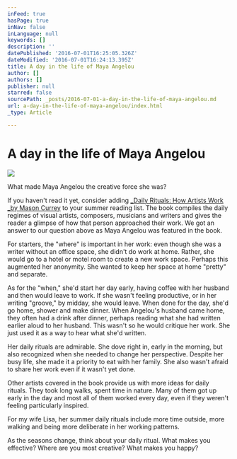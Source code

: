 ```yaml
---
inFeed: true
hasPage: true
inNav: false
inLanguage: null
keywords: []
description: ''
datePublished: '2016-07-01T16:25:05.326Z'
dateModified: '2016-07-01T16:24:13.395Z'
title: A day in the life of Maya Angelou
author: []
authors: []
publisher: null
starred: false
sourcePath: _posts/2016-07-01-a-day-in-the-life-of-maya-angelou.md
url: a-day-in-the-life-of-maya-angelou/index.html
_type: Article

---
```

# A day in the life of Maya Angelou
![](https://the-grid-user-content.s3-us-west-2.amazonaws.com/41db8a14-290d-4a76-8be3-5d853be83f95.png)

What made Maya Angelou the creative force she was? 

If you haven't read it yet, consider adding [_Daily Rituals: How Artists Work _by Mason Currey][0] to your summer reading list. The book compiles the daily regimes of visual artists, composers, musicians and writers and gives the reader a glimpse of how that person approached their work. We got an answer to our question above as Maya Angelou was featured in the book. 

For starters, the "where" is important in her work: even though she was a writer without an office space, she didn't do work at home. Rather, she would go to a hotel or motel room to create a new work space. Perhaps this augmented her anonymity. She wanted to keep her space at home "pretty" and separate. 

As for the "when," she'd start her day early, having coffee with her husband and then would leave to work. If she wasn't feeling productive, or in her writing "groove," by midday, she would leave. When done for the day, she'd go home, shower and make dinner. When Angelou's husband came home, they often had a drink after dinner, perhaps reading what she had written earlier aloud to her husband. This wasn't so he would critique her work. She just used it as a way to hear what she'd written.

Her daily rituals are admirable. She dove right in, early in the morning, but also recognized when she needed to change her perspective. Despite her busy life, she made it a priority to eat with her family. She also wasn't afraid to share her work even if it wasn't yet done. 

Other artists covered in the book provide us with more ideas for daily rituals. They took long walks, spent time in nature. Many of them got up early in the day and most all of them worked every day, even if they weren't feeling particularly inspired. 

For my wife Lisa, her summer daily rituals include more time outside, more walking and being more deliberate in her working patterns. 

As the seasons change, think about your daily ritual. What makes you effective? Where are you most creative? What makes you happy?

[0]: http://www.barnesandnoble.com/w/daily-rituals-mason-currey/1112313657?ean=9780307273604